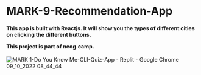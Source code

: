 # MARK-9-Recommendation-App

<h4>This app is built with Reactjs. It will show you the types of different cities on clicking the different buttons.

This project is part of neog.camp. </h4>

![MARK 1-Do You Know Me-CLI-Quiz-App - Replit - Google Chrome 09_10_2022 08_44_44](https://user-images.githubusercontent.com/109124944/194766289-422507f0-8e4a-452e-a8d3-09e8b0dd9295.png)



